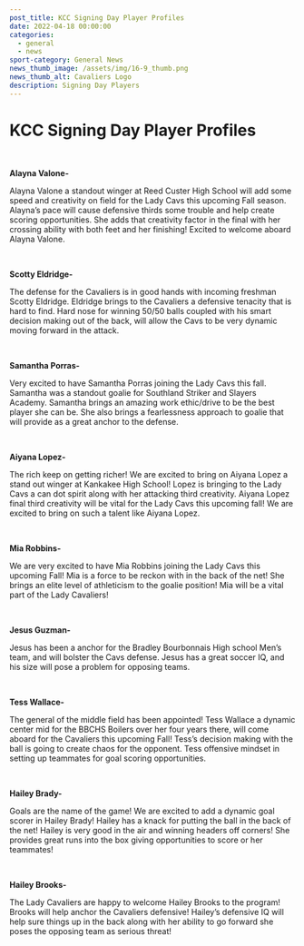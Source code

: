 ```yaml
---
post_title: KCC Signing Day Player Profiles
date: 2022-04-18 00:00:00
categories:
  - general
  - news
sport-category: General News
news_thumb_image: /assets/img/16-9_thumb.png
news_thumb_alt: Cavaliers Logo
description: Signing Day Players
---
```

# KCC Signing Day Player Profiles

&nbsp;

**Alayna Valone-**

Alayna Valone a standout winger at Reed Custer High School will add some speed and creativity on field for the Lady Cavs this upcoming Fall season. Alayna’s pace will cause defensive thirds some trouble and help create scoring opportunities. She adds that creativity factor in the final with her crossing ability with both feet and her finishing\! Excited to welcome aboard Alayna Valone.

&nbsp;

**Scotty Eldridge-**

The defense for the Cavaliers is in good hands with incoming freshman Scotty Eldridge. Eldridge brings to the Cavaliers a defensive tenacity that is hard to find. Hard nose for winning 50/50 balls coupled with his smart decision making out of the back, will allow the Cavs to be very dynamic moving forward in the attack.

&nbsp;

**Samantha Porras-**

Very excited to have Samantha Porras joining the Lady Cavs this fall. Samantha was a standout goalie for Southland Striker and Slayers Academy. Samantha brings an amazing work ethic/drive to be the best player she can be. She also brings a fearlessness approach to goalie that will provide as a great anchor to the defense.

&nbsp;

**Aiyana Lopez-&nbsp;**

The rich keep on getting richer\! We are excited to bring on Aiyana Lopez a stand out winger at Kankakee High School\! Lopez is bringing to the Lady Cavs a can dot spirit along with her attacking third creativity. Aiyana Lopez final third creativity will be vital for the Lady Cavs this upcoming fall\! We are excited to bring on such a talent like Aiyana Lopez.

&nbsp;

**Mia Robbins-**

We are very excited to have Mia Robbins joining the Lady Cavs this upcoming Fall\! Mia is a force to be reckon with in the back of the net\! She brings an elite level of athleticism to the goalie position\! Mia will be a vital part of the Lady Cavaliers\!

&nbsp;

**Jesus Guzman-**

Jesus has been a anchor for the Bradley Bourbonnais High school Men’s team, and will bolster the Cavs defense. Jesus has a great soccer IQ, and his size will pose a problem for opposing teams.

&nbsp;

**Tess Wallace-**

The general of the middle field has been appointed\! Tess Wallace a dynamic center mid for the BBCHS Boilers over her four years there, will come aboard for the Cavaliers this upcoming Fall\! Tess’s decision making with the ball is going to create chaos for the opponent. Tess offensive mindset in setting up teammates for goal scoring opportunities.

&nbsp;

**Hailey Brady-**

Goals are the name of the game\! We are excited to add a dynamic goal scorer in Hailey Brady\! Hailey has a knack for putting the ball in the back of the net\! Hailey is very good in the air and winning headers off corners\! She provides great runs into the box giving opportunities to score or her teammates\!

&nbsp;

**Hailey Brooks-**

The Lady Cavaliers are happy to welcome Hailey Brooks to the program\! Brooks will help anchor the Cavaliers defensive\! Hailey’s defensive IQ will help sure things up in the back along with her ability to go forward she poses the opposing team as serious threat\!

&nbsp;
